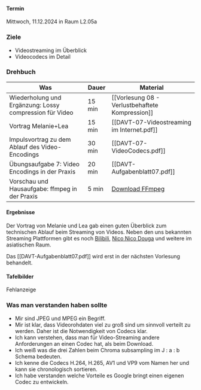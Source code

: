 #### Termin

Mittwoch, 11.12.2024 in Raum L2.05a

### Ziele

- Videostreaming im Überblick
- Videocodecs im Detail


### Drehbuch

| Was                                                     | Dauer  | Material                                            |
| ------------------------------------------------------- | ------ | --------------------------------------------------- |
| Wiederholung und Ergänzung: Lossy compression für Video | 15 min | [[Vorlesung 08 - Verlustbehaftete Kompression]]     |
| Vortrag Melanie+Lea                                     | 15 min | [[DAVT-07-Videostreaming im Internet.pdf]]          |
| Impulsvortrag zu dem Ablauf des Video-Encodings         | 30 min | [[DAVT-07-VideoCodecs.pdf]]                         |
| Übungsaufgabe 7: Video Encodings in der Praxis          | 20 min | [[DAVT-Aufgabenblatt07.pdf]]                        |
| Vorschau und Hausaufgabe: ffmpeg in der Praxis          | 5 min  | [Download FFmpeg](https://ffmpeg.org/download.html) |

#### Ergebnisse 
Der Vortrag von Melanie und Lea gab einen guten Überblick zum technischen Ablauf beim Streaming von Videos.
Neben den uns bekannten Streaming Plattformen gibt es noch [Bilibili](https://en.wikipedia.org/wiki/Bilibili), [Nico Nico Douga](https://de.wikipedia.org/wiki/Nico_Nico_Douga) und weitere im asiatischen Raum.

Das [[DAVT-Aufgabenblatt07.pdf]] wird erst in der nächsten Vorlesung behandelt.

#### Tafelbilder
Fehlanzeige

### Was man verstanden haben sollte
- Mir sind JPEG und MPEG ein Begriff.
- Mir ist klar, dass Videorohdaten viel zu groß sind um sinnvoll verteilt zu werden. Daher ist die Notwendigkeit von Codecs klar.
- Ich kann verstehen, dass man für Video-Streaming andere Anforderungen an einen Codec hat, als beim Download.
- Ich weiß was die drei Zahlen beim Chroma subsampling im J : a : b Schema bedeuten.
- Ich kenne die Codecs H.264, H.265, AV1 und VP9 vom Namen her und kann sie chronologisch sortieren.
- Ich habe verstanden welche Vorteile es Google bringt einen eigenen Codec zu entwickeln.